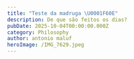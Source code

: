 ```yaml
---
title: "Teste da madruga \U0001F60E"
description: De que são feitos os dias?
pubDate: 2025-10-04T00:00:00.000Z
category: Philosophy
author: antonio maluf
heroImage: /IMG_7629.jpeg
---
```


